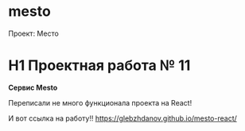 # mesto
Проект: Место
# H1 Проектная работа № 11
__Сервис Mesto__

Переписали не много функционала проекта на React!

И вот ссылка на работу!!
https://glebzhdanov.github.io/mesto-react/
